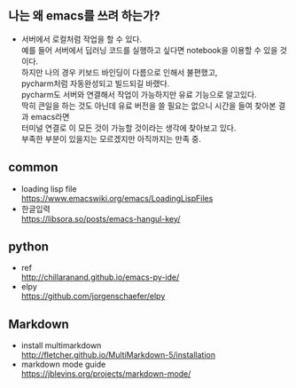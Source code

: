 ## 나는 왜 emacs를 쓰려 하는가? ##
- 서버에서 로컬처럼 작업을 할 수 있다.  
  예를 들어 서버에서 딥러닝 코드를 실행하고 싶다면 notebook을 이용할 수 있을 것이다.  
  하지만 나의 경우 키보드 바인딩이 다름으로 인해서 불편했고,  
  pycharm처럼 자동완성되고 빌드되길 바랬다.  
  pycharm도 서버와 연결해서 작업이 가능하지만 유료 기능으로 알고있다.  
  딱히 큰일을 하는 것도 아닌데 유료 버전을 쓸 필요는 없으니 시간을 들여 찾아본 결과 emacs라면  
  터미널 연결로 이 모든 것이 가능할 것이라는 생각에 찾아보고 있다.  
  부족한 부분이 있을지는 모르겠지만 아직까지는 만족 중.  
  
  

## common ## 
- loading lisp file  
  https://www.emacswiki.org/emacs/LoadingLispFiles
- 한글입력  
  https://libsora.so/posts/emacs-hangul-key/

## python ##
- ref  
  http://chillaranand.github.io/emacs-py-ide/
- elpy  
  https://github.com/jorgenschaefer/elpy


## Markdown ##
- install multimarkdown  
  http://fletcher.github.io/MultiMarkdown-5/installation
- markdown mode guide  
  https://jblevins.org/projects/markdown-mode/



